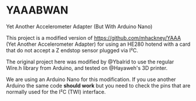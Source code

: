 # YAAABWAN

Yet Another Accelerometer Adapter (But With Arduino Nano)

This project is a modified version of https://github.com/mhackney/YAAA (Yet Another Accelerometer Adapter) for using an HE280 hotend with a card that do not accept a Z endstop sensor plugged via I²C.

The original project here was modified by @Ybalrid to use the regular Wire.h library from Arduino, and tested on @Hayaweh's 3D printer.

We are using an Arduino Nano for this modification. If you use another Arduino the same code **should work** but you need to check the pins that are normally used for the I²C (TWI) interface.
